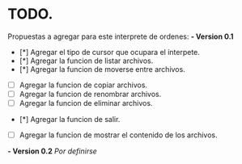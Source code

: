 # TODO.

Propuestas a agregar para este interprete de ordenes:
**- Version 0.1**
- [*] Agregar el tipo de cursor que ocupara el interpete.
- [*] Agregar la funcion de listar archivos.
- [*] Agregar la funcion de moverse entre archivos.
- [ ] Agregar la funcion de copiar archivos.
- [ ] Agregar la funcion de renombrar archivos.
- [ ] Agregar la funcion de eliminar archivos.
- [*] Agregar la funcion de salir.
- [ ] Agregar la funcion de mostrar el contenido de los archivos.


**- Version	0.2**
*Por definirse*
